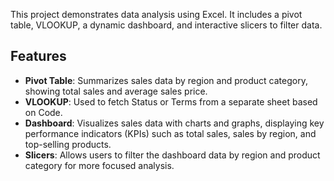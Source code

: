 This project demonstrates data analysis using Excel. It includes a pivot table, VLOOKUP, a dynamic dashboard, and interactive slicers to filter data.
## Features
- **Pivot Table**: Summarizes sales data by region and product category, showing total sales and average sales price.
- **VLOOKUP**: Used to fetch Status or Terms from a separate sheet based on Code.
- **Dashboard**: Visualizes sales data with charts and graphs, displaying key performance indicators (KPIs) such as total sales, sales by region, and top-selling products.
- **Slicers**: Allows users to filter the dashboard data by region and product category for more focused analysis.
